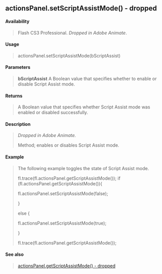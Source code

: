## actionsPanel.setScriptAssistMode() - dropped

#### Availability

> Flash CS3 Professional. *Dropped in Adobe Animate*.

#### Usage

> actionsPanel.setScriptAssistMode(bScriptAssist)

#### Parameters

> **bScriptAssist** A Boolean value that specifies whether to enable or disable Script Assist mode.

#### Returns

> A Boolean value that specifies whether Script Assist mode was enabled or disabled successfully.

#### Description

> *Dropped in Adobe Animate.*
>
> Method; enables or disables Script Assist mode.

#### Example

> The following example toggles the state of Script Assist mode.
>
> fl.trace(fl.actionsPanel.getScriptAssistMode()); if (fl.actionsPanel.getScriptAssistMode()){
>
> fl.actionsPanel.setScriptAssistMode(false);
>
> }
>
> else {
>
> fl.actionsPanel.setScriptAssistMode(true);
>
> }
>
> fl.trace(fl.actionsPanel.getScriptAssistMode());

#### See also

> [actionsPanel.getScriptAssistMode() - dropped](#_bookmark34)
